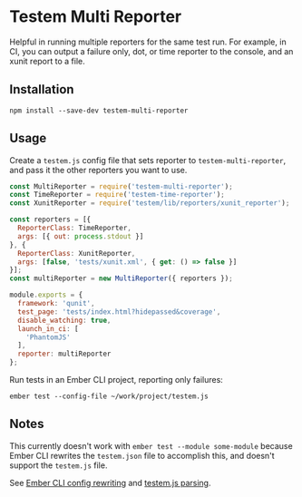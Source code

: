 # Testem Multi Reporter

Helpful in running multiple reporters for the same test run. For example,
in CI, you can output a failure only, dot, or time reporter to the console, and
an xunit report to a file.

## Installation

    npm install --save-dev testem-multi-reporter

## Usage

Create a `testem.js` config file that sets reporter to `testem-multi-reporter`,
and pass it the other reporters you want to use.

```js
const MultiReporter = require('testem-multi-reporter');
const TimeReporter = require('testem-time-reporter');
const XunitReporter = require('testem/lib/reporters/xunit_reporter');

const reporters = [{
  ReporterClass: TimeReporter,
  args: [{ out: process.stdout }]
}, {
  ReporterClass: XunitReporter,
  args: [false, 'tests/xunit.xml', { get: () => false }]
}];
const multiReporter = new MultiReporter({ reporters });

module.exports = {
  framework: 'qunit',
  test_page: 'tests/index.html?hidepassed&coverage',
  disable_watching: true,
  launch_in_ci: [
    'PhantomJS'
  ],
  reporter: multiReporter
};
```

Run tests in an Ember CLI project, reporting only failures:

    ember test --config-file ~/work/project/testem.js

## Notes

This currently doesn't work with `ember test --module some-module` because Ember CLI
rewrites the `testem.json` file to accomplish this, and doesn't support the
`testem.js` file.

See [Ember CLI config rewriting](https://github.com/ember-cli/ember-cli/blob/f4844e674d35a3651693954fc9baf0dbb03cc22f/lib/commands/test.js#L51)
and [testem.js parsing](https://github.com/airportyh/testem/blob/aa6e9767ca81ae031095779c733882ba42184f42/lib/config.js#L86).
